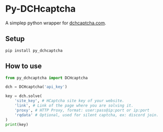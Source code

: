 # Py-DCHcaptcha

A simplep python wrapper for [dchcaptcha.com](https://dchcaptcha.com/).

## Setup
`pip install py_dchcaptcha`

## How to use
```python
from py_dchcaptcha import DCHcaptcha

dch = DCHcaptcha('api_key')

key = dch.solve(
    'site_key', # HCaptcha site key of your website.
    'link', # Link of the page where you are solving it.
    'proxy', # HTTP Proxy, format: user:pass@ip:port or ip:port
    'rqdata' # Optional, used for silent captcha, ex: discord join.
)
print(key)
```